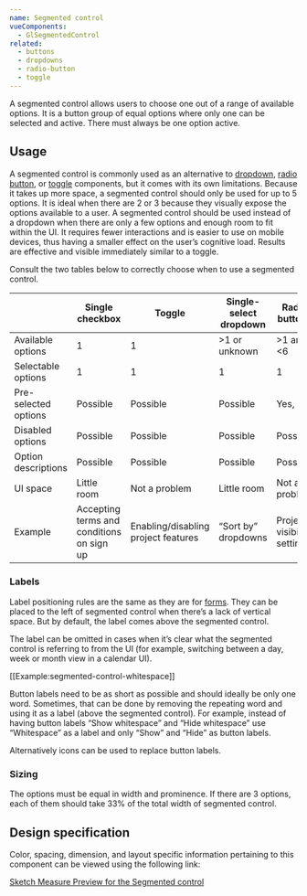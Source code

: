 ```yaml
---
name: Segmented control
vueComponents:
  - GlSegmentedControl
related:
  - buttons
  - dropdowns
  - radio-button
  - toggle
---
```


A segmented control allows users to choose one out of a range of available options. It is a button group of equal options where only one can be selected and active. There must always be one option active.

## Usage

A segmented control is commonly used as an alternative to [dropdown](/components/dropdowns), [radio button](/components/radio-button), or [toggle](/components/toggle) components, but it comes with its own limitations. Because it takes up more space, a segmented control should only be used for up to 5 options. It is ideal when there are 2 or 3 because they visually expose the options available to a user. A segmented control should be used instead of a dropdown when there are only a few options and enough room to fit within the UI. It requires fewer interactions and is easier to use on mobile devices, thus having a smaller effect on the user’s cognitive load. Results are effective and visible immediately similar to a toggle.

Consult the two tables below to correctly choose when to use a segmented control.

|                      | Single checkbox                           | Toggle                              | Single-select dropdown  | Radio buttons              | Segmented control                                | Multiple checkboxes | Multi-select dropdown |
|----------------------|-------------------------------------------|-------------------------------------|-------------------------|----------------------------|--------------------------------------------------|---------------------|-----------------------|
| Available options    | 1                                         | 1                                   | >1 or unknown           | >1 and <6                  | >1 and <6                                        | >1 and <6           | >1 or unknown         |
| Selectable options   | 1                                         | 1                                   | 1                       | 1                          | 1                                                | >1 or even all      | >1 or even all        |
| Pre-selected options | Possible                                  | Possible                            | Possible                | Yes, 1                     | Yes, 1                                           | Possible            | Possible              |
| Disabled options     | Possible                                  | Possible                            | Possible                | Possible                   | No                                               | Possible            | Possible              |
| Option descriptions  | Possible                                  | Possible                            | Possible                | Possible                   | No                                               | Possible            | Possible              |
| UI space             | Little room                               | Not a problem                       | Little room             | Not a problem              | Not a problem                                    | Not a problem       | Little room           |
| Example              | Accepting terms and conditions on sign up | Enabling/disabling project features | “Sort by” dropdowns     | Project visibility setting | 7, 30, 90 days timeframe in analytics dashboards | Scopes selection in User settings > Applications                    | Add/remove labels     |



### Labels

Label positioning rules are the same as they are for [forms](/components/forms). They can be placed to the left of segmented control when there’s a lack of vertical space. But by default, the label comes above the segmented control.

The label can be omitted in cases when it’s clear what the segmented control is referring to from the UI (for example, switching between a day, week or month view in a calendar UI).

[[Example:segmented-control-whitespace]]

Button labels need to be as short as possible and should ideally be only one word. Sometimes, that can be done by removing the repeating word and using it as a label (above the segmented control). For example, instead of having button labels “Show whitespace” and “Hide whitespace” use “Whitespace” as a label and only “Show” and “Hide” as button labels.

Alternatively icons can be used to replace button labels.

### Sizing

The options must be equal in width and prominence. If there are 3 options, each of them should take 33% of the total width of segmented control.

## Design specification

Color, spacing, dimension, and layout specific information pertaining to this component can be viewed using the following link:

[Sketch Measure Preview for the Segmented control](https://gitlab-org.gitlab.io/gitlab-design/hosted/design-gitlab-specs/segmented-control-spec-previews/)
